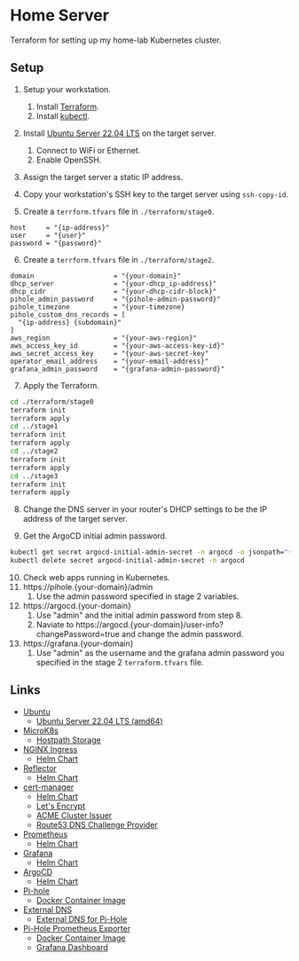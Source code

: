 # Home Server

Terraform for setting up my home-lab Kubernetes cluster.

## Setup

1. Setup your workstation.
   1. Install [Terraform](https://developer.hashicorp.com/terraform/downloads).
   2. Install [kubectl](https://kubernetes.io/docs/tasks/tools/#kubectl).

2. Install [Ubuntu Server 22.04 LTS](https://ubuntu.com/download/server) on the target server.
   1. Connect to WiFi or Ethernet.
   2. Enable OpenSSH.

3. Assign the target server a static IP address.

4. Copy your workstation's SSH key to the target server using `ssh-copy-id`.

5. Create a `terrform.tfvars` file in `./terraform/stage0`.

```
host     = "{ip-address}"
user     = "{user}"
password = "{password}"
```

6. Create a `terrform.tfvars` file in `./terraform/stage2`.

```
domain                    = "{your-domain}"
dhcp_server               = "{your-dhcp_ip-address}"
dhcp_cidr                 = "{your-dhcp-cidr-block}"
pihole_admin_password     = "{pihole-admin-password}"
pihole_timezone           = "{your-timezone}
pihole_custom_dns_records = [
  "{ip-address} {subdomain}"
]
aws_region                = "{your-aws-region}"
aws_access_key_id         = "{your-aws-access-key-id}"
aws_secret_access_key     = "{your-aws-secret-key"
operator_email_address    = "{your-email-address}"
grafana_admin_password    = "{grafana-admin-password}"
```

7. Apply the Terraform.

```sh
cd ./terraform/stage0
terraform init
terraform apply
cd ../stage1
terraform init
terraform apply
cd ../stage2
terraform init
terraform apply
cd ../stage3
terraform init
terraform apply
```

8. Change the DNS server in your router's DHCP settings to be the IP address of the target server.

9. Get the ArgoCD initial admin password.

```sh
kubectl get secret argocd-initial-admin-secret -n argocd -o jsonpath="{.data.password}" | base64 -d
kubectl delete secret argocd-initial-admin-secret -n argocd
```

10.  Check web apps running in Kubernetes.
   1. https://pihole.{your-domain}/admin
      1. Use the admin password specified in stage 2 variables.
   2. https://argocd.{your-domain}
      1. Use "admin" and the initial admin password from step 8.
      2. Naviate to https://argocd.{your-domain}/user-info?changePassword=true and change the admin password.
   3. https://grafana.{your-domain}
      1. Use "admin" as the username and the grafana admin password you specified in the stage 2 `terraform.tfvars` file.

## Links

* [Ubuntu](https://ubuntu.com/)
  * [Ubuntu Server 22.04 LTS (amd64)](https://ubuntu.com/download/server)
* [MicroK8s](https://microk8s.io/)
  * [Hostpath Storage](https://microk8s.io/docs/addon-hostpath-storage)
* [NGINX Ingress](https://github.com/kubernetes/ingress-nginx)
  * [Helm Chart](https://docs.nginx.com/nginx-ingress-controller/installation/installation-with-helm/#installing-the-chart)
* [Reflector](https://github.com/emberstack/kubernetes-reflector)
  * [Helm Chart](https://artifacthub.io/packages/helm/emberstack/reflector)
* [cert-manager](https://cert-manager.io/)
  * [Helm Chart](https://artifacthub.io/packages/helm/cert-manager/cert-manager)
  * [Let's Encrypt](https://letsencrypt.org/)
  * [ACME Cluster Issuer](https://cert-manager.io/docs/configuration/acme/)
  * [Route53 DNS Challenge Provider](https://cert-manager.io/docs/configuration/acme/dns01/route53/)
* [Prometheus](https://prometheus.io/)
  * [Helm Chart](https://github.com/prometheus-community/helm-charts/tree/main/charts/prometheus)
* [Grafana](https://grafana.com/)
  * [Helm Chart](https://github.com/grafana/helm-charts/tree/main/charts/grafana)
* [ArgoCD](https://argo-cd.readthedocs.io/en/stable/)
  * [Helm Chart](https://artifacthub.io/packages/helm/argo/argo-cd)
* [Pi-hole](https://pi-hole.net/)
  * [Docker Container Image](https://hub.docker.com/r/pihole/pihole)
* [External DNS](https://github.com/kubernetes-sigs/external-dns)
  * [External DNS for Pi-Hole](https://github.com/kubernetes-sigs/external-dns/blob/master/docs/tutorials/pihole.md)
* [Pi-Hole Prometheus Exporter](https://github.com/eko/pihole-exporter)
  * [Docker Container Image](https://hub.docker.com/r/ekofr/pihole-exporter)
  * [Grafana Dashboard](https://grafana.com/grafana/dashboards/14475-pi-hole-ui/)
